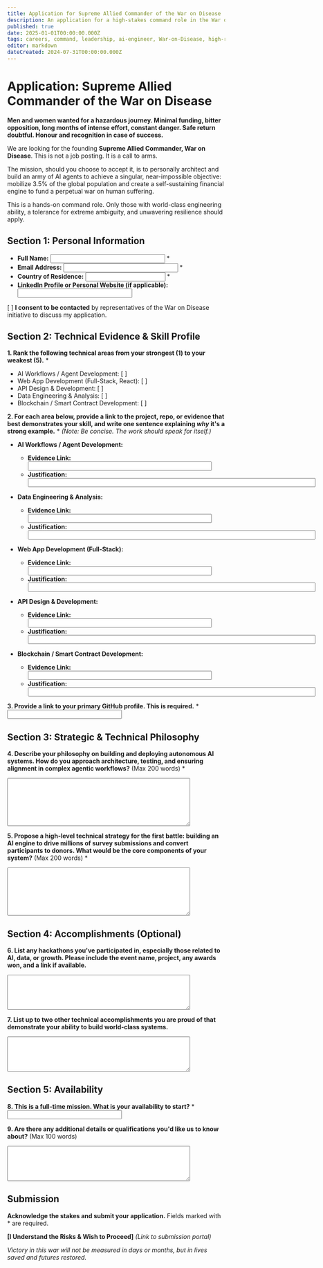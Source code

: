 ```yaml
---
title: Application for Supreme Allied Commander of the War on Disease
description: An application for a high-stakes command role in the War on Disease, seeking a leader for a hazardous mission with a doubtful safe return of the initial investment.
published: true
date: 2025-01-01T00:00:00.000Z
tags: careers, command, leadership, ai-engineer, War-on-Disease, high-risk
editor: markdown
dateCreated: 2024-07-31T00:00:00.000Z
---
```


# Application: Supreme Allied Commander of the War on Disease

**Men and women wanted for a hazardous journey. Minimal funding, bitter opposition, long months of intense effort, constant danger. Safe return doubtful. Honour and recognition in case of success.**

We are looking for the founding **Supreme Allied Commander, War on Disease**. This is not a job posting. It is a call to arms.

The mission, should you choose to accept it, is to personally architect and build an army of AI agents to achieve a singular, near-impossible objective: mobilize 3.5% of the global population and create a self-sustaining financial engine to fund a perpetual war on human suffering.

This is a hands-on command role. Only those with world-class engineering ability, a tolerance for extreme ambiguity, and unwavering resilience should apply.

## Section 1: Personal Information

*   **Full Name:** <input type="text" size="30"> *
*   **Email Address:** <input type="text" size="30"> *
*   **Country of Residence:** <input type="text" size="20"> *
*   **LinkedIn Profile or Personal Website (if applicable):** <input type="text" size="30">

[ ] **I consent to be contacted** by representatives of the War on Disease initiative to discuss my application.

## Section 2: Technical Evidence & Skill Profile

**1. Rank the following technical areas from your strongest (1) to your weakest (5).** *
- AI Workflows / Agent Development: [  ]
- Web App Development (Full-Stack, React): [  ]
- API Design & Development: [  ]
- Data Engineering & Analysis: [  ]
- Blockchain / Smart Contract Development: [  ]

**2. For each area below, provide a link to the project, repo, or evidence that best demonstrates your skill, and write one sentence explaining *why* it's a strong example.** *
*(Note: Be concise. The work should speak for itself.)*

- **AI Workflows / Agent Development:**
  - **Evidence Link:** <input type="text" size="50">
  - **Justification:** <input type="text" size="80">

- **Data Engineering & Analysis:**
  - **Evidence Link:** <input type="text" size="50">
  - **Justification:** <input type="text" size="80">

- **Web App Development (Full-Stack):**
  - **Evidence Link:** <input type="text" size="50">
  - **Justification:** <input type="text" size="80">

- **API Design & Development:**
  - **Evidence Link:** <input type="text" size="50">
  - **Justification:** <input type="text" size="80">

- **Blockchain / Smart Contract Development:**
  - **Evidence Link:** <input type="text" size="50">
  - **Justification:** <input type="text" size="80">

**3. Provide a link to your primary GitHub profile. This is required.** *
<input type="text" size="30">

## Section 3: Strategic & Technical Philosophy

**4. Describe your philosophy on building and deploying autonomous AI systems. How do you approach architecture, testing, and ensuring alignment in complex agentic workflows?** (Max 200 words) *
<textarea rows="7" cols="50"></textarea>

**5. Propose a high-level technical strategy for the first battle: building an AI engine to drive millions of survey submissions and convert participants to donors. What would be the core components of your system?** (Max 200 words) *
<textarea rows="7" cols="50"></textarea>

## Section 4: Accomplishments (Optional)

**6. List any hackathons you've participated in, especially those related to AI, data, or growth. Please include the event name, project, any awards won, and a link if available.**
<textarea rows="5" cols="50"></textarea>

**7. List up to two other technical accomplishments you are proud of that demonstrate your ability to build world-class systems.**
<textarea rows="5" cols="50"></textarea>

## Section 5: Availability

**8. This is a full-time mission. What is your availability to start?** *
<input type="text" size="30">

**9. Are there any additional details or qualifications you'd like us to know about?** (Max 100 words)
<textarea rows="5" cols="50"></textarea>

## Submission

**Acknowledge the stakes and submit your application.** Fields marked with * are required.

**[I Understand the Risks & Wish to Proceed]** *(Link to submission portal)*

*Victory in this war will not be measured in days or months, but in lives saved and futures restored.* 